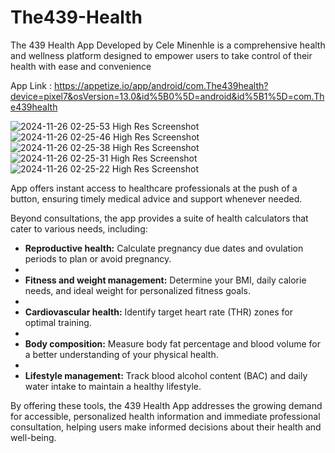 # The439-Health
The 439 Health App Developed by Cele Minenhle is a comprehensive health and wellness platform designed to empower users to take control of their health with ease and convenience

App Link  : https://appetize.io/app/android/com.The439health?device=pixel7&osVersion=13.0&id%5B0%5D=android&id%5B1%5D=com.The439health

![2024-11-26 02-25-53 High Res Screenshot](https://github.com/user-attachments/assets/144e955d-3975-4f0b-9a47-9cec69e50dee)
![2024-11-26 02-25-46 High Res Screenshot](https://github.com/user-attachments/assets/8fb94c48-939f-4bb9-9a15-31e4e6abb7e2)
![2024-11-26 02-25-38 High Res Screenshot](https://github.com/user-attachments/assets/aecdab4d-959b-4c99-9ee1-f78748335d7d)
![2024-11-26 02-25-31 High Res Screenshot](https://github.com/user-attachments/assets/d5de8272-d06c-4b1a-b988-121f49de5ef7)
![2024-11-26 02-25-22 High Res Screenshot](https://github.com/user-attachments/assets/38f49dd1-4c91-4e8e-b6d9-fd2a79471f46)

App offers instant access to healthcare professionals at the push of a button, ensuring timely medical advice and support whenever needed.

Beyond consultations, the app provides a suite of health calculators that cater to various needs, including:

- **Reproductive health:** Calculate pregnancy due dates and ovulation periods to plan or avoid pregnancy.
- 
- **Fitness and weight management:** Determine your BMI, daily calorie needs, and ideal weight for personalized fitness goals.
- 
- **Cardiovascular health:** Identify target heart rate (THR) zones for optimal training.
- 
- **Body composition:** Measure body fat percentage and blood volume for a better understanding of your physical health.
- 
- **Lifestyle management:** Track blood alcohol content (BAC) and daily water intake to maintain a healthy lifestyle.

By offering these tools, the 439 Health App addresses the growing demand for accessible, personalized health information and immediate professional consultation, helping users make informed decisions about their health and well-being.

